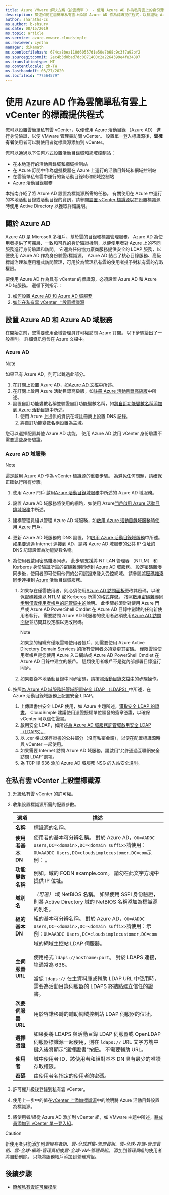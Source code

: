 ```yaml
---
title: Azure VMware 解決方案（按雲簡單 ） - 使用 Azure AD 作為私有雲上的身份源
description: 描述如何在雲簡單私有雲上添加 Azure AD 作為標識提供程式，以驗證從 Azure 訪問雲簡單的使用者
author: sharaths-cs
ms.author: b-shsury
ms.date: 08/15/2019
ms.topic: article
ms.service: azure-vmware-cloudsimple
ms.reviewer: cynthn
manager: dikamath
ms.openlocfilehash: 674ca8bea110d60557d1e50e7b68c9c3f7a92bf2
ms.sourcegitcommit: 2ec4b3d0bad7dc0071400c2a2264399e4fe34897
ms.translationtype: MT
ms.contentlocale: zh-TW
ms.lasthandoff: 03/27/2020
ms.locfileid: "77564579"
---
```

# <a name="use-azure-ad-as-an-identity-provider-for-vcenter-on-cloudsimple-private-cloud"></a>使用 Azure AD 作為雲簡單私有雲上 vCenter 的標識提供程式

您可以設置雲簡單私有雲 vCenter，以便使用 Azure 活動目錄 （Azure AD） 進行身份驗證，以便 VMware 管理員訪問 vCenter。 設置單一登入標識源後，**雲擁有者**使用者可以將使用者從標識源添加到 vCenter。  

您可以通過以下任何方式設置活動目錄域和網域控制站：

* 在本地運行的活動目錄域和網域控制站
* 在 Azure 訂閱中作為虛擬機器在 Azure 上運行的活動目錄域和網域控制站
* 在雲簡單私有雲中運行的新活動目錄域和網域控制站
* Azure 活動目錄服務

本指南介紹了將 Azure AD 設置為標識源所需的任務。  有關使用在 Azure 中運行的本地活動目錄或活動目錄的資訊，請參閱[設置 vCenter 標識源以在](set-vcenter-identity.md)設置標識源時使用 Active Directory 以獲取詳細說明。

## <a name="about-azure-ad"></a>關於 Azure AD

Azure AD 是 Microsoft 多租戶、基於雲的目錄和標識管理服務。  Azure AD 為使用者提供了可擴展、一致和可靠的身份驗證機制，以便使用者對 Azure 上的不同服務進行身份驗證和訪問。  它還為任何協力廠商服務提供安全的 LDAP 服務，以便使用 Azure AD 作為身份驗證/標識源。  Azure AD 結合了核心目錄服務、高級標識治理和應用程式訪問管理，可用於為管理私有雲的使用者授予對私有雲的存取權限。

要使用 Azure AD 作為具有 vCenter 的標識源，必須設置 Azure AD 和 Azure AD 域服務。 遵循下列指示：

1. [如何設置 Azure AD 和 Azure AD 域服務](#set-up-azure-ad-and-azure-ad-domain-services)
2. [如何在私有雲 vCenter 上設置標識源](#set-up-an-identity-source-on-your-private-cloud-vcenter)

## <a name="set-up-azure-ad-and-azure-ad-domain-services"></a>設置 Azure AD 和 Azure AD 域服務

在開始之前，您需要使用全域管理員許可權訪問 Azure 訂閱。  以下步驟給出了一般準則。 詳細資訊包含在 Azure 文檔中。

### <a name="azure-ad"></a>Azure AD

> [!NOTE]
> 如果已有 Azure AD，則可以跳過此部分。

1. 在訂閱上設置 Azure AD，如[Azure AD 文檔中](../active-directory/fundamentals/get-started-azure-ad.md)所述。
2. 在訂閱上啟用 Azure 活動目錄高級版，如[註冊 Azure 活動目錄高級版](../active-directory/fundamentals/active-directory-get-started-premium.md)中所述。
3. 設置自訂功能變數名稱並驗證自訂功能變數名稱，如[將自訂功能變數名稱添加到 Azure 活動目錄](../active-directory/fundamentals/add-custom-domain.md)中所述。
    1. 使用 Azure 上提供的資訊在域註冊商上設置 DNS 記錄。
    2. 將自訂功能變數名稱設置為主域。

您可以選擇配置其他 Azure AD 功能。  使用 Azure AD 啟用 vCenter 身份驗證不需要這些身份驗證。

### <a name="azure-ad-domain-services"></a>Azure AD 域服務

> [!NOTE]
> 這是啟用 Azure AD 作為 vCenter 標識源的重要步驟。  為避免任何問題，請確保正確執行所有步驟。

1. 使用 Azure 門戶 啟用[Azure 活動目錄域服務](../active-directory-domain-services/active-directory-ds-getting-started.md)中所述的 Azure AD 域服務。
2. 設置 Azure AD 域服務將使用的網路，如使用 Azure[門戶啟用 Azure 活動目錄域服務](../active-directory-domain-services/active-directory-ds-getting-started-network.md)中所述。
3. 建構管理員組以管理 Azure AD 域服務，如[啟用 Azure 活動目錄域服務時使用 Azure 門戶](../active-directory-domain-services/active-directory-ds-getting-started-admingroup.md)。
4. 更新 Azure AD 域服務的 DNS 設置，如[啟用 Azure 活動目錄域服務](../active-directory-domain-services/active-directory-ds-getting-started-dns.md)中所述。  如果要通過 Internet 連接到 AD，請將 Azure AD 域服務的公共 IP 位址的 DNS 記錄設置為功能變數名稱。
5. 為使用者啟用密碼雜湊同步。  此步驟支援將 NT LAN 管理器 （NTLM） 和 Kerberos 身份驗證所需的密碼雜湊同步到 Azure AD 域服務。 設定密碼雜湊同步後，使用者即可使用他們的公司認證來登入受控網域。 請參閱[將密碼雜湊同步連接到 Azure 活動目錄域服務](../active-directory-domain-services/active-directory-ds-getting-started-password-sync.md)。
    1. 如果存在僅雲使用者，則必須使用<a href="http://myapps.microsoft.com/" target="_blank">Azure AD 訪問面板</a>更改其密碼，以確保密碼雜湊以 NTLM 或 Kerberos 所需的格式存儲。  按照[啟用密碼雜湊同步到僅雲使用者帳戶的託管域中的](../active-directory-domain-services/tutorial-create-instance.md#enable-user-accounts-for-azure-ad-ds)說明。  此步驟必須針對使用 Azure 門戶或 Azure AD PowerShell Cmdlet 在 Azure AD 目錄中創建的任何新使用者執行。 需要訪問 Azure AD 域服務的使用者必須使用<a href="http://myapps.microsoft.com/" target="_blank">Azure AD 訪問面板</a>並訪問其設定檔以更改密碼。

        > [!NOTE]
        > 如果您的組織有僅限雲端使用者帳戶，則需要使用 Azure Active Directory Domain Services 的所有使用者必須變更其密碼。 僅限雲端使用者帳戶是您使用 Azure 入口網站或 Azure AD PowerShell Cmdlet 在 Azure AD 目錄中建立的帳戶。 這類使用者帳戶不是從內部部署目錄進行同步。

    2. 如果要從本地活動目錄中同步密碼，請按照[活動目錄文檔中](../active-directory-domain-services/active-directory-ds-getting-started-password-sync-synced-tenant.md)的步驟操作。

6.  按照[為 Azure AD 域服務託管域配置安全 LDAP （LDAPS）](../active-directory-domain-services/tutorial-configure-ldaps.md)中所述，在 Azure 活動目錄域服務上配置安全 LDAP。
    1. 上傳證書供安全 LDAP 使用，如 Azure 主題所述，[獲取安全 LDAP 的證書](../active-directory-domain-services/tutorial-configure-ldaps.md#create-a-certificate-for-secure-ldap)。  CloudSimple 建議使用憑證授權單位頒發的簽章憑證，以確保 vCenter 可以信任證書。
    2. 啟用安全 LDAP，如所述[為 Azure AD 域服務託管域啟用安全 LDAP （LDAPS）。](../active-directory-domain-services/tutorial-configure-ldaps.md)
    3. 以 .cer 格式保存證書的公共部分（沒有私密金鑰），以便在配置標識源時與 vCenter 一起使用。
    4. 如果需要 Internet 訪問 Azure AD 域服務，請啟用"允許通過互聯網安全訪問 LDAP"選項。
    5. 為 TCP 埠 636 添加 Azure AD 域服務 NSG 的入站安全規則。

## <a name="set-up-an-identity-source-on-your-private-cloud-vcenter"></a>在私有雲 vCenter 上設置標識源

1. [升級](escalate-private-cloud-privileges.md)私有雲 vCenter 的許可權。
2. 收集設置標識源所需的配置參數。

    | **選項** | **描述** |
    |------------|-----------------|
    | **名稱** | 標識源的名稱。 |
    | **使用者基本 DN** | 使用者的基本可分辨名稱。  對於 Azure AD，`OU=AADDC Users,DC=<domain>,DC=<domain suffix>`請使用：`OU=AADDC Users,DC=cloudsimplecustomer,DC=com`示例： 。|
    | **功能變數名稱** | 例如，域的 FQDN example.com。 請勿在此文字方塊中提供 IP 位址。 |
    | **域別名** | *（可選）* 域 NetBIOS 名稱。 如果使用 SSPI 身份驗證，則將 Active Directory 域的 NetBIOS 名稱添加為標識源的別名。 |
    | **組的基本 DN** | 組的基本可分辨名稱。 對於 Azure AD，`OU=AADDC Users,DC=<domain>,DC=<domain suffix>`請使用：示例：`OU=AADDC Users,DC=cloudsimplecustomer,DC=com`|
    | **主伺服器 URL** | 域的網域主控站 LDAP 伺服器。<br><br>使用格式 `ldaps://hostname:port`。 對於 LDAPS 連接，埠通常為 636。 <br><br>當您 `ldaps://` 在主資料庫或輔助 LDAP URL 中使用時，需要為活動目錄伺服器的 LDAPS 終結點建立信任的證書。 |
    | **次要伺服器 URL** | 用於容錯移轉的輔助網域控制站 LDAP 伺服器的位址。 |
    | **選擇憑證** | 如果要將 LDAPS 與活動目錄 LDAP 伺服器或 OpenLDAP 伺服器標識源一起使用，則在 `ldaps://` URL 文字方塊中鍵入後將顯示"選擇證書"按鈕。 不需要輔助 URL。 |
    | **使用者** | 域中使用者 ID，該使用者和組對基本 DN 具有最少的唯讀存取權限。 |
    | **密碼** | 由使用者名指定的使用者的密碼。 |

3. 許可權升級後登錄到私有雲 vCenter。
4. 使用上一步中的值在[vCenter 上添加標識源](set-vcenter-identity.md#add-an-identity-source-on-vcenter)中的說明將 Azure 活動目錄設置為標識源。
5. 將使用者/組從 Azure AD 添加到 vCenter 組，如 VMware 主題中所述，[將成員添加到 vCenter 單一登入組](https://docs.vmware.com/en/VMware-vSphere/5.5/com.vmware.vsphere.security.doc/GUID-CDEA6F32-7581-4615-8572-E0B44C11D80D.html)。

> [!CAUTION]
> 新使用者只能添加到*雲擁有者組*、*雲-全球群集-管理員組*、*雲-全球-存儲-管理員組*、*雲-全球-網路-管理員組*或*雲-全球-VM-管理員組*。  添加到*管理員*組的使用者將自動刪除。  只能將服務帳戶添加到*管理員*組。

## <a name="next-steps"></a>後續步驟

* [瞭解私有雲許可權模型](learn-private-cloud-permissions.md)
